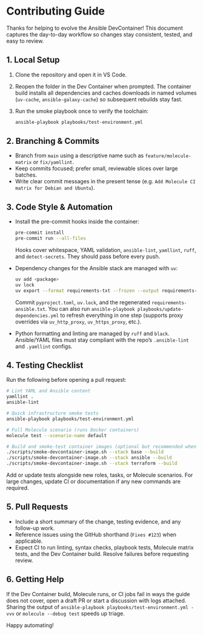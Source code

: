 # Contributing Guide

Thanks for helping to evolve the Ansible DevContainer! This document captures the day-to-day workflow so changes stay consistent, tested, and easy to review.

## 1. Local Setup

1. Clone the repository and open it in VS Code.
2. Reopen the folder in the Dev Container when prompted. The container build installs all dependencies and caches downloads in named volumes (`uv-cache`, `ansible-galaxy-cache`) so subsequent rebuilds stay fast.
3. Run the smoke playbook once to verify the toolchain:

   ```bash
   ansible-playbook playbooks/test-environment.yml
   ```

## 2. Branching & Commits

- Branch from `main` using a descriptive name such as `feature/molecule-matrix` or `fix/yamllint`.
- Keep commits focused; prefer small, reviewable slices over large batches.
- Write clear commit messages in the present tense (e.g. `Add Molecule CI matrix for Debian and Ubuntu`).

## 3. Code Style & Automation

- Install the pre-commit hooks inside the container:

  ```bash
  pre-commit install
  pre-commit run --all-files
  ```

  Hooks cover whitespace, YAML validation, `ansible-lint`, `yamllint`, `ruff`, and `detect-secrets`. They should pass before every push.

- Dependency changes for the Ansible stack are managed with `uv`:

  ```bash
  uv add <package>
  uv lock
  uv export --format requirements-txt --frozen --output requirements-ansible.txt
  ```

  Commit `pyproject.toml`, `uv.lock`, and the regenerated `requirements-ansible.txt`. You can also run `ansible-playbook playbooks/update-dependencies.yml` to refresh everything in one step (supports proxy overrides via `uv_http_proxy`, `uv_https_proxy`, etc.).

- Python formatting and linting are managed by `ruff` and `black`. Ansible/YAML files must stay compliant with the repo’s `.ansible-lint` and `.yamllint` configs.

## 4. Testing Checklist

Run the following before opening a pull request:

```bash
# Lint YAML and Ansible content
yamllint .
ansible-lint

# Quick infrastructure smoke tests
ansible-playbook playbooks/test-environment.yml

# Full Molecule scenario (runs Docker containers)
molecule test --scenario-name default

# Build and smoke-test container images (optional but recommended when touching Dockerfiles)
./scripts/smoke-devcontainer-image.sh --stack base --build
./scripts/smoke-devcontainer-image.sh --stack ansible --build
./scripts/smoke-devcontainer-image.sh --stack terraform --build
```

Add or update tests alongside new roles, tasks, or Molecule scenarios. For large changes, update CI or documentation if any new commands are required.

## 5. Pull Requests

- Include a short summary of the change, testing evidence, and any follow-up work.
- Reference issues using the GitHub shorthand (`Fixes #123`) when applicable.
- Expect CI to run linting, syntax checks, playbook tests, Molecule matrix tests, and the Dev Container build. Resolve failures before requesting review.

## 6. Getting Help

If the Dev Container build, Molecule runs, or CI jobs fail in ways the guide does not cover, open a draft PR or start a discussion with logs attached. Sharing the output of `ansible-playbook playbooks/test-environment.yml -vvv` or `molecule --debug test` speeds up triage.

Happy automating!
